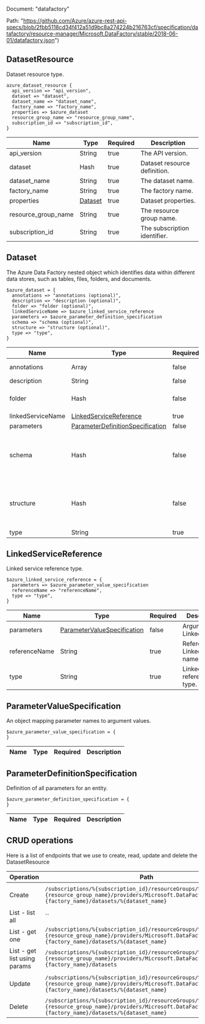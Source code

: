 Document: "datafactory"


Path: "https://github.com/Azure/azure-rest-api-specs/blob/2fbb5118cd34f412a51d9bc8a274224b216763cf/specification/datafactory/resource-manager/Microsoft.DataFactory/stable/2018-06-01/datafactory.json")

## DatasetResource

Dataset resource type.

```puppet
azure_dataset_resource {
  api_version => "api_version",
  dataset => "dataset",
  dataset_name => "dataset_name",
  factory_name => "factory_name",
  properties => $azure_dataset
  resource_group_name => "resource_group_name",
  subscription_id => "subscription_id",
}
```

| Name        | Type           | Required       | Description       |
| ------------- | ------------- | ------------- | ------------- |
|api_version | String | true | The API version. |
|dataset | Hash | true | Dataset resource definition. |
|dataset_name | String | true | The dataset name. |
|factory_name | String | true | The factory name. |
|properties | [Dataset](#dataset) | true | Dataset properties. |
|resource_group_name | String | true | The resource group name. |
|subscription_id | String | true | The subscription identifier. |
        
## Dataset

The Azure Data Factory nested object which identifies data within different data stores, such as tables, files, folders, and documents.

```puppet
$azure_dataset = {
  annotations => "annotations (optional)",
  description => "description (optional)",
  folder => "folder (optional)",
  linkedServiceName => $azure_linked_service_reference
  parameters => $azure_parameter_definition_specification
  schema => "schema (optional)",
  structure => "structure (optional)",
  type => "type",
}
```

| Name        | Type           | Required       | Description       |
| ------------- | ------------- | ------------- | ------------- |
|annotations | Array | false | List of tags that can be used for describing the Dataset. |
|description | String | false | Dataset description. |
|folder | Hash | false | The folder that this Dataset is in. If not specified, Dataset will appear at the root level. |
|linkedServiceName | [LinkedServiceReference](#linkedservicereference) | true | Linked service reference. |
|parameters | [ParameterDefinitionSpecification](#parameterdefinitionspecification) | false | Parameters for dataset. |
|schema | Hash | false | Columns that define the physical type schema of the dataset. Type: array (or Expression with resultType array), itemType: DatasetSchemaDataElement. |
|structure | Hash | false | Columns that define the structure of the dataset. Type: array (or Expression with resultType array), itemType: DatasetDataElement. |
|type | String | true | Type of dataset. |
        
## LinkedServiceReference

Linked service reference type.

```puppet
$azure_linked_service_reference = {
  parameters => $azure_parameter_value_specification
  referenceName => "referenceName",
  type => "type",
}
```

| Name        | Type           | Required       | Description       |
| ------------- | ------------- | ------------- | ------------- |
|parameters | [ParameterValueSpecification](#parametervaluespecification) | false | Arguments for LinkedService. |
|referenceName | String | true | Reference LinkedService name. |
|type | String | true | Linked service reference type. |
        
## ParameterValueSpecification

An object mapping parameter names to argument values.

```puppet
$azure_parameter_value_specification = {
}
```

| Name        | Type           | Required       | Description       |
| ------------- | ------------- | ------------- | ------------- |
        
## ParameterDefinitionSpecification

Definition of all parameters for an entity.

```puppet
$azure_parameter_definition_specification = {
}
```

| Name        | Type           | Required       | Description       |
| ------------- | ------------- | ------------- | ------------- |



## CRUD operations

Here is a list of endpoints that we use to create, read, update and delete the DatasetResource

| Operation | Path | Verb | Description | OperationID |
| ------------- | ------------- | ------------- | ------------- | ------------- |
|Create|`/subscriptions/%{subscription_id}/resourceGroups/%{resource_group_name}/providers/Microsoft.DataFactory/factories/%{factory_name}/datasets/%{dataset_name}`|Put|Creates or updates a dataset.|Datasets_CreateOrUpdate|
|List - list all|``||||
|List - get one|`/subscriptions/%{subscription_id}/resourceGroups/%{resource_group_name}/providers/Microsoft.DataFactory/factories/%{factory_name}/datasets/%{dataset_name}`|Get|Gets a dataset.|Datasets_Get|
|List - get list using params|`/subscriptions/%{subscription_id}/resourceGroups/%{resource_group_name}/providers/Microsoft.DataFactory/factories/%{factory_name}/datasets`|Get|Lists datasets.|Datasets_ListByFactory|
|Update|`/subscriptions/%{subscription_id}/resourceGroups/%{resource_group_name}/providers/Microsoft.DataFactory/factories/%{factory_name}/datasets/%{dataset_name}`|Put|Creates or updates a dataset.|Datasets_CreateOrUpdate|
|Delete|`/subscriptions/%{subscription_id}/resourceGroups/%{resource_group_name}/providers/Microsoft.DataFactory/factories/%{factory_name}/datasets/%{dataset_name}`|Delete|Deletes a dataset.|Datasets_Delete|
